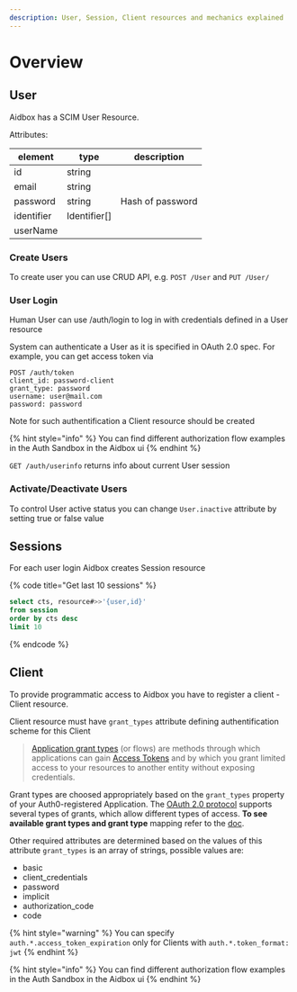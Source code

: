 ```yaml
---
description: User, Session, Client resources and mechanics explained
---
```


# Overview

## **User**

Aidbox has a SCIM User Resource.

Attributes:

| element    | type          | description      |
| ---------- | ------------- | ---------------- |
| id         | string        |                  |
| email      | string        |                  |
| password   | string        | Hash of password |
| identifier | Identifier\[] |                  |
| userName   |               |                  |

### Create Users

To create user you can use CRUD API, e.g. `POST /User` and `PUT /User/`

### User Login

Human User can use /auth/login to log in with credentials defined in a User resource

System can authenticate a User as it is specified in OAuth 2.0 spec. For example, you can get access token via

```
POST /auth/token
client_id: password-client
grant_type: password
username: user@mail.com
password: password
```

Note for such authentification a Client resource should be created

{% hint style="info" %}
You can find different authorization flow examples in the Auth Sandbox in the Aidbox ui
{% endhint %}

`GET /auth/userinfo` returns info about current User session

### Activate/Deactivate Users

To control User active status you can change `User.inactive` attribute by setting true or false value



## Sessions

For each user login Aidbox creates Session resource

{% code title="Get last 10 sessions" %}
```sql
select cts, resource#>>'{user,id}'
from session
order by cts desc
limit 10
```
{% endcode %}

## Client

To provide programmatic access to Aidbox you have to register a client - Client resource.

Client resource must have `grant_types` attribute defining authentification scheme for this Client

> [Application grant types](https://auth0.com/docs/configure/applications/application-grant-types#available-grant-types) (or flows) are methods through which applications can gain [Access Tokens](https://auth0.com/docs/security/tokens/access-tokens) and by which you grant limited access to your resources to another entity without exposing credentials. 

Grant types are choosed appropriately based on the `grant_types` property of your Auth0-registered Application. The [OAuth 2.0 protocol](https://auth0.com/docs/authorization/flows/which-oauth-2-0-flow-should-i-use) supports several types of grants, which allow different types of access. **To see available grant types and grant type** mapping refer to the [doc](https://auth0.com/docs/configure/applications/application-grant-types#available-grant-types). 

Other required attributes are determined based on the values of this attribute `grant_types` is an array of strings, possible values are:

* basic
* client_credentials
* password
* implicit
* authorization_code
* code

{% hint style="warning" %}
You can specify `auth.*.access_token_expiration` only for Clients with `auth.*.token_format: jwt`
{% endhint %}

{% hint style="info" %}
You can find different authorization flow examples in the Auth Sandbox in the Aidbox ui
{% endhint %}
